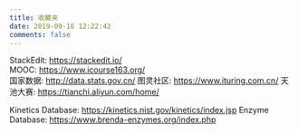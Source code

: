 ```yaml
---
title: 收藏夹
date: 2019-09-16 12:22:42
comments: false
---
```


  StackEdit: https://stackedit.io/  
  MOOC: https://www.icourse163.org/  
  国家数据: http://data.stats.gov.cn/
  图灵社区: https://www.ituring.com.cn/
  天池大赛: https://tianchi.aliyun.com/home/

  Kinetics Database: https://kinetics.nist.gov/kinetics/index.jsp
  Enzyme Database: https://www.brenda-enzymes.org/index.php